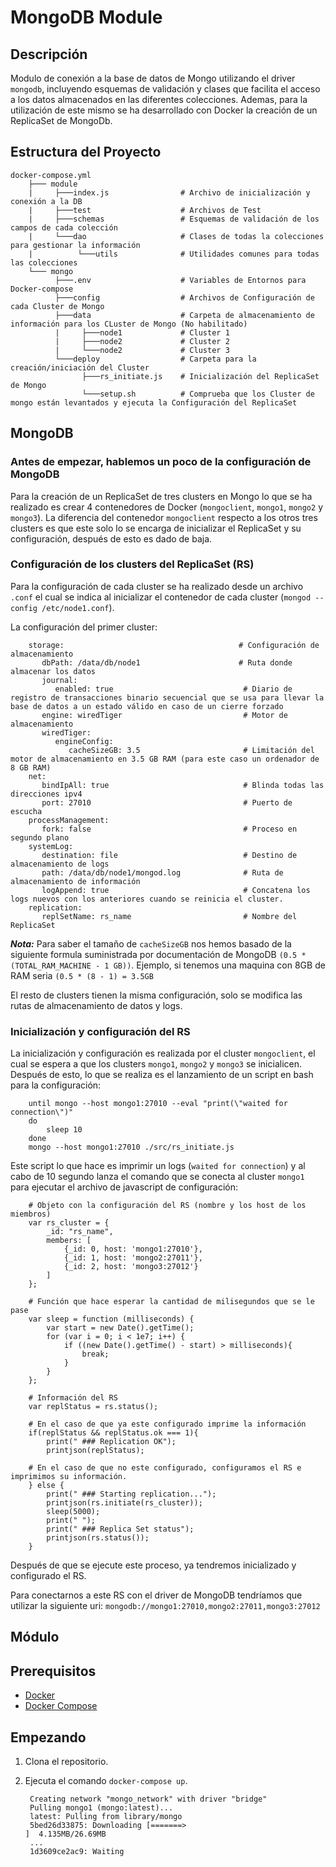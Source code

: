 # MongoDB Module

## Descripción

Modulo de conexión a la base de datos de Mongo utilizando el driver `mongodb`, incluyendo esquemas de validación y clases que facilita el acceso a los datos almacenados en las diferentes colecciones. 
Ademas, para la utilización de este mismo se ha desarrollado con Docker la creación de un ReplicaSet de MongoDb.

## Estructura del Proyecto
    
    docker-compose.yml
        ├─── module
        |     ├───index.js                # Archivo de inicialización y conexión a la DB
        |     ├───test                    # Archivos de Test
        |     ├───schemas                 # Esquemas de validación de los campos de cada colección
        |     └───dao                     # Clases de todas la colecciones para gestionar la información
        |          └───utils              # Utilidades comunes para todas las colecciones
        └─── mongo
              ├───.env                    # Variables de Entornos para Docker-compose
              ├───config                  # Archivos de Configuración de cada Cluster de Mongo
              ├───data                    # Carpeta de almacenamiento de información para los CLuster de Mongo (No habilitado)
              |     ├───node1             # Cluster 1
              |     ├───node2             # Cluster 2
              |     └───node2             # Cluster 3
              └───deploy                  # Carpeta para la creación/iniciación del Cluster
                    ├───rs_initiate.js    # Inicialización del ReplicaSet de Mongo
                    └───setup.sh          # Comprueba que los Cluster de mongo están levantados y ejecuta la Configuración del ReplicaSet
     

## MongoDB
### Antes de empezar, hablemos un poco de la configuración de MongoDB

Para la creación de un ReplicaSet de tres clusters en Mongo lo que se ha realizado es crear 4 contenedores de Docker (`mongoclient`, `mongo1`, `mongo2` y `mongo3`). 
La diferencia del contenedor `mongoclient` respecto a los otros tres clusters es que este solo lo se encarga de inicializar el ReplicaSet y su configuración, después de esto es dado de baja.

### Configuración de los clusters del ReplicaSet (RS)

Para la configuración de cada cluster se ha realizado desde un archivo `.conf` el cual se indica al inicializar el contenedor de cada cluster (`mongod --config /etc/node1.conf`).

La configuración del primer cluster:

        storage:                                       # Configuración de almacenamiento
           dbPath: /data/db/node1                      # Ruta donde almacenar los datos
           journal:
              enabled: true                             # Diario de registro de transacciones binario secuencial que se usa para llevar la base de datos a un estado válido en caso de un cierre forzado
           engine: wiredTiger                           # Motor de almacenamiento
           wiredTiger:                                  
              engineConfig:
                 cacheSizeGB: 3.5                       # Limitación del motor de almacenamiento en 3.5 GB RAM (para este caso un ordenador de 8 GB RAM)
        net:
           bindIpAll: true                              # Blinda todas las direcciones ipv4
           port: 27010                                  # Puerto de escucha
        processManagement:
           fork: false                                  # Proceso en segundo plano
        systemLog:
           destination: file                            # Destino de almacenamiento de logs
           path: /data/db/node1/mongod.log              # Ruta de almacenamiento de información
           logAppend: true                              # Concatena los logs nuevos con los anteriores cuando se reinicia el cluster.
        replication:
           replSetName: rs_name                         # Nombre del ReplicaSet

***Nota:***
Para saber el tamaño de `cacheSizeGB` nos hemos basado de la siguiente formula suministrada por documentación de MongoDB `(0.5 * (TOTAL_RAM_MACHINE - 1 GB))`.
Ejemplo, si tenemos una maquina con 8GB de RAM seria `(0.5 * (8 - 1) = 3.5GB`

El resto de clusters tienen la misma configuración, solo se modifica las rutas de almacenamiento de datos y logs.

### Inicialización y configuración del RS

La inicialización y configuración es realizada por el cluster `mongoclient`, el cual se espera a que los clusters `mongo1`, `mongo2` y `mongo3` se inicialicen. 
Después de esto, lo que se realiza es el lanzamiento de un script en bash para la configuración:

        until mongo --host mongo1:27010 --eval "print(\"waited for connection\")"
        do
            sleep 10
        done
        mongo --host mongo1:27010 ./src/rs_initiate.js

Este script lo que hace es imprimir un logs (`waited for connection`) y al cabo de 10 segundo lanza el comando que se conecta al cluster `mongo1` 
para ejecutar el archivo de javascript de configuración:

        # Objeto con la configuración del RS (nombre y los host de los miembros)
        var rs_cluster = {
            _id: "rs_name",
            members: [
                {_id: 0, host: 'mongo1:27010'},
                {_id: 1, host: 'mongo2:27011'},
                {_id: 2, host: 'mongo3:27012'}
            ]
        };
        
        # Función que hace esperar la cantidad de milisegundos que se le pase
        var sleep = function (milliseconds) {
            var start = new Date().getTime();
            for (var i = 0; i < 1e7; i++) {
                if ((new Date().getTime() - start) > milliseconds){
                    break;
                }
            }
        };
        
        # Información del RS
        var replStatus = rs.status();
        
        # En el caso de que ya este configurado imprime la información
        if(replStatus && replStatus.ok === 1){
            print(" ### Replication OK");
            printjson(replStatus);
        
        # En el caso de que no este configurado, configuramos el RS e imprimimos su información.
        } else {
            print(" ### Starting replication...");
            printjson(rs.initiate(rs_cluster));
            sleep(5000);
            print(" ");
            print(" ### Replica Set status");
            printjson(rs.status());
        }

Después de que se ejecute este proceso, ya tendremos inicializado y configurado el RS.

Para conectarnos a este RS con el driver de MongoDB tendríamos que utilizar la siguiente uri: `mongodb://mongo1:27010,mongo2:27011,mongo3:27012`

## Módulo



## Prerequisitos

- [Docker](https://docs.docker.com/install/) 
- [Docker Compose](https://docs.docker.com/compose/install/)

## Empezando

1. Clona el repositorio.
2. Ejecuta el comando `docker-compose up`.

        Creating network "mongo_network" with driver "bridge"
        Pulling mongo1 (mongo:latest)...
        latest: Pulling from library/mongo
        5bed26d33875: Downloading [=======>                                           ]  4.135MB/26.69MB
        ...
        1d3609ce2ac9: Waiting


